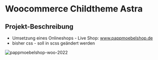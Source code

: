 # Woocommerce Childtheme Astra

## Projekt-Beschreibung

+ Umsetzung eines Onlineshops - Live Shop: www.pappmoebelshop.de
+ bisher css - soll in scss geändert werden

![pappmoebelshop-woo-2022](https://user-images.githubusercontent.com/76659950/176502161-7bba4ccf-5234-42fc-b29b-2c52a309eabe.jpg)
